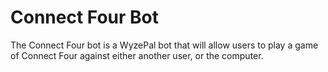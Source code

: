 # Connect Four Bot

The Connect Four bot is a WyzePal bot that will allow users
to play a game of Connect Four against either another user,
or the computer.
